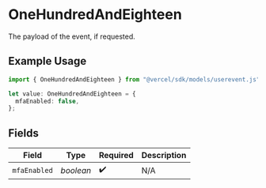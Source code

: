# OneHundredAndEighteen

The payload of the event, if requested.

## Example Usage

```typescript
import { OneHundredAndEighteen } from "@vercel/sdk/models/userevent.js";

let value: OneHundredAndEighteen = {
  mfaEnabled: false,
};
```

## Fields

| Field              | Type               | Required           | Description        |
| ------------------ | ------------------ | ------------------ | ------------------ |
| `mfaEnabled`       | *boolean*          | :heavy_check_mark: | N/A                |